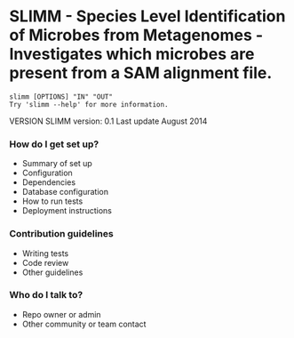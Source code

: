 SLIMM - Species Level Identification of Microbes from Metagenomes - Investigates which microbes are present from a SAM alignment file.
=================================================================
    slimm [OPTIONS] "IN" "OUT"
    Try 'slimm --help' for more information.

VERSION
    SLIMM version: 0.1
    Last update August 2014

### How do I get set up? ###

* Summary of set up
* Configuration
* Dependencies
* Database configuration
* How to run tests
* Deployment instructions

### Contribution guidelines ###

* Writing tests
* Code review
* Other guidelines

### Who do I talk to? ###

* Repo owner or admin
* Other community or team contact